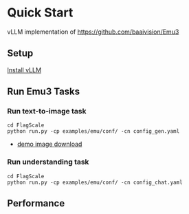 # Quick Start

vLLM implementation of https://github.com/baaivision/Emu3

## Setup

[Install vLLM](../../../README.md#setup)


## Run Emu3 Tasks

### Run text-to-image task
```
cd FlagScale
python run.py -cp examples/emu/conf/ -cn config_gen.yaml
```
- [demo image download](https://github.com/baaivision/Emu3/blob/main/assets/demo.png)


### Run understanding task
```
cd FlagScale
python run.py -cp examples/emu/conf/ -cn config_chat.yaml
```

## Performance



